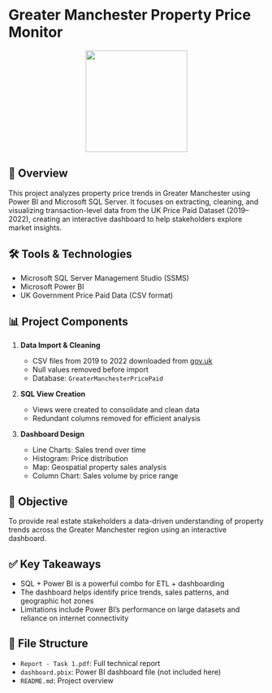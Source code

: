 # Greater Manchester Property Price Monitor
<div align="center">
  <img height="200" src="https://media0.giphy.com/media/v1.Y2lkPTc5MGI3NjExaXk1dnhnMDhxcHprbHlrZm9wNWsyaXlpZGRkcDk2OW4zajl4aWthNSZlcD12MV9pbnRlcm5hbF9naWZfYnlfaWQmY3Q9Zw/JHw6UnFuoe15yj6UdI/giphy.gif"  />
</div>

## 📄 Overview
This project analyzes property price trends in Greater Manchester using Power BI and Microsoft SQL Server. It focuses on extracting, cleaning, and visualizing transaction-level data from the UK Price Paid Dataset (2019–2022), creating an interactive dashboard to help stakeholders explore market insights.

## 🛠️ Tools & Technologies
- Microsoft SQL Server Management Studio (SSMS)
- Microsoft Power BI
- UK Government Price Paid Data (CSV format)

## 📊 Project Components
1. **Data Import & Cleaning**
   - CSV files from 2019 to 2022 downloaded from [gov.uk](https://www.gov.uk/government/statistical-data-sets/price-paid-data-downloads)
   - Null values removed before import
   - Database: `GreaterManchesterPricePaid`
   
2. **SQL View Creation**
   - Views were created to consolidate and clean data
   - Redundant columns removed for efficient analysis

3. **Dashboard Design**
   - Line Charts: Sales trend over time
   - Histogram: Price distribution
   - Map: Geospatial property sales analysis
   - Column Chart: Sales volume by price range

## 🎯 Objective
To provide real estate stakeholders a data-driven understanding of property trends across the Greater Manchester region using an interactive dashboard.

## ✅ Key Takeaways
- SQL + Power BI is a powerful combo for ETL + dashboarding
- The dashboard helps identify price trends, sales patterns, and geographic hot zones
- Limitations include Power BI’s performance on large datasets and reliance on internet connectivity

## 📁 File Structure
- `Report - Task 1.pdf`: Full technical report
- `dashboard.pbix`: Power BI dashboard file (not included here)
- `README.md`: Project overview
